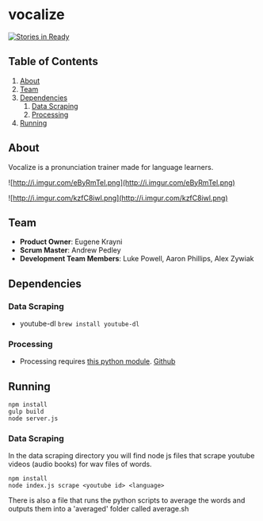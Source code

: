 # vocalize

[![Stories in Ready](https://badge.waffle.io/vocalize/vocalize.svg?label=ready&title=Ready)](http://waffle.io/vocalize/vocalize)

## Table of Contents

1. [About](#about)
1. [Team](#team)
1. [Dependencies](#dependencies)
    1. [Data Scraping](#data-scraping)
    1. [Processing](#processing)
1. [Running](#running)

## About

Vocalize is a pronunciation trainer made for language learners.

![http://i.imgur.com/eByRmTel.png](http://i.imgur.com/eByRmTel.png)

![http://i.imgur.com/kzfC8iwl.png](http://i.imgur.com/kzfC8iwl.png)

## Team

  - __Product Owner__: Eugene Krayni
  - __Scrum Master__: Andrew Pedley
  - __Development Team Members__: Luke Powell, Aaron Phillips, Alex Zywiak

## Dependencies

### Data Scraping

* youtube-dl `brew install youtube-dl`

### Processing

* Processing requires [this python module](https://pypi.python.org/pypi/speech-processing). [Github](https://github.com/vocalize/speechprocessing)


## Running

```
npm install
gulp build
node server.js
```

### Data Scraping

In the data scraping directory you will find node js files that scrape youtube videos (audio books) for wav files of words.

```
npm install
node index.js scrape <youtube id> <language>
```

There is also a file that runs the python scripts to average the words and outputs them into a 'averaged' folder called average.sh